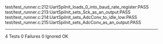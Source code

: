 test/test_runner.c:212:UartSpiInit_loads_0_into_baud_rate_register:PASS
test/test_runner.c:213:UartSpiInit_sets_Sck_as_an_output:PASS
test/test_runner.c:214:UartSpiInit_sets_AdcConv_to_idle_low:PASS
test/test_runner.c:215:UartSpiInit_sets_AdcConv_as_an_output:PASS

-----------------------
4 Tests 0 Failures 0 Ignored 
OK
